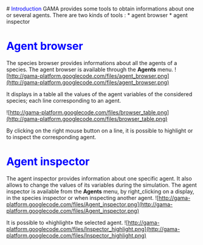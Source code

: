
<br />
# <font color='blue'> Introduction </font>
GAMA provides some tools to obtain informations about one or several agents. There are two kinds of tools :
  * agent browser
  * agent inspector

# <font color='blue'> Agent browser </font>
The species browser provides informations about all the agents of a species.
The agent browser is available through the **Agents** menu.
![http://gama-platform.googlecode.com/files/agent_browser.png](http://gama-platform.googlecode.com/files/agent_browser.png)

It displays in a table all the values of the agent variables of the considered species; each line corresponding to an agent.

![http://gama-platform.googlecode.com/files/browser_table.png](http://gama-platform.googlecode.com/files/browser_table.png)

By clicking on the right mouse button on a line, it is possible to highlight or to inspect the corresponding agent.

# <font color='blue'> Agent inspector </font>
The agent inspector provides information about one specific agent. It also allows to change the values of its variables during the simulation. The agent inspector is available from the **Agents** menu, by right\_clicking on a display, in the species inspector or when inspecting another agent.
![http://gama-platform.googlecode.com/files/Agent_inspector.png](http://gama-platform.googlecode.com/files/Agent_inspector.png)

It is possible to «highlight» the selected agent.
![http://gama-platform.googlecode.com/files/Inspector_highlight.png](http://gama-platform.googlecode.com/files/Inspector_highlight.png)